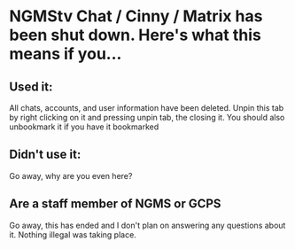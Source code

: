 # NGMStv Chat / Cinny / Matrix has been shut down. Here's what this means if you...
## Used it:
All chats, accounts, and user information have been deleted. Unpin this tab by right clicking on it and pressing unpin tab, the closing it. You should also unbookmark it if you have it bookmarked
## Didn't use it:
Go away, why are you even here?
## Are a staff member of NGMS or GCPS
Go away, this has ended and I don't plan on answering any questions about it. Nothing illegal was taking place.
